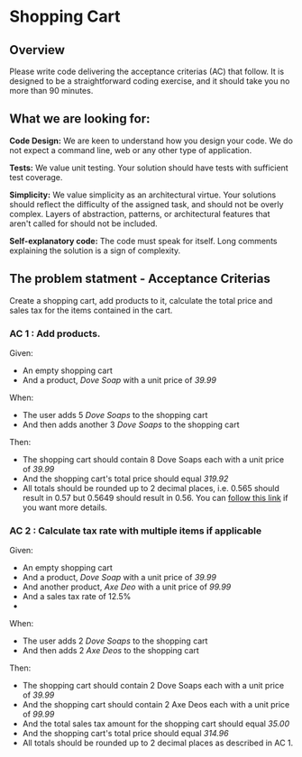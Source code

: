 # Shopping Cart
## Overview
Please write code delivering the acceptance criterias (AC) that follow. 
It is designed to be a straightforward coding exercise, and it should take you no more than 90 minutes.
## What we are looking for:

**Code Design:** We are keen to understand how you design your code. We do not expect a command line, web or any other type of application.

**Tests:** We value unit testing. Your solution should have tests with sufficient test coverage. 

**Simplicity:** We value simplicity as an architectural virtue. Your solutions should reflect the difficulty of the assigned task, and should not be overly complex. Layers of abstraction, patterns, or architectural features that aren't called for should not be included.

**Self-explanatory code:** The code must speak for itself. Long comments explaining the solution is a sign of complexity. 

## The problem statment - Acceptance Criterias
Create a shopping cart, add products to it, calculate the total price and sales tax for the items contained in the cart. 

### AC 1 : Add products.
Given:
*	An empty shopping cart
*	And a product, _Dove Soap_ with a unit price of _39.99_

When:
*	The user adds 5 _Dove Soaps_ to the shopping cart
*	And then adds another 3 _Dove Soaps_ to the shopping cart

Then:
*	The shopping cart should contain 8 Dove Soaps each with a unit price of _39.99_
*	And the shopping cart's total price should equal _319.92_
* All totals should be rounded up to 2 decimal places, i.e. 0.565 should result in 0.57 but 0.5649 should result in 0.56. You can [follow this link](http://www.clivemaxfield.com/diycalculator/sp-round.shtml#A3) if you want more details.

### AC 2 : Calculate tax rate with multiple items if applicable
Given:
*	An empty shopping cart
*	And a product, _Dove Soap_ with a unit price of _39.99_
*	And another product, _Axe Deo_ with a unit price of _99.99_
* And a sales tax rate of 12.5%
* 
When:
*	The user adds 2 _Dove Soaps_ to the shopping cart
*	And then adds 2 _Axe Deos_ to the shopping cart

Then:
*	The shopping cart should contain 2 Dove Soaps each with a unit price of _39.99_
*	And the shopping cart should contain 2 Axe Deos each with a unit price of _99.99_
* And the total sales tax amount for the shopping cart should equal _35.00_
*	And the shopping cart's total price should equal _314.96_
*	All totals should be rounded up to 2 decimal places as described in AC 1. 
